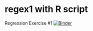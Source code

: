 # regex1 with R script 
Regression Exercise #1
[![Binder](https://mybinder.org/badge_logo.svg)](https://mybinder.org/v2/gh/kunxing97/Regrex_Scripts.git/regex1_r)
